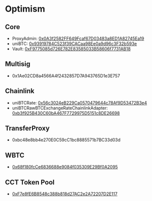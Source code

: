 # Optimism

## Core

- ProxyAdmin: [0x0A3f2582FF649Fcaf67D03483a8ED1A82745Ea19](https://optimistic.etherscan.io/address/0x0A3f2582FF649Fcaf67D03483a8ED1A82745Ea19)
- uniBTC: [0x93919784C523f39CACaa98Ee0a9d96c3F32b593e](https://optimistic.etherscan.io/address/0x93919784C523f39CACaa98Ee0a9d96c3F32b593e)
- Vault: [0xF9775085d726E782E83585033B58606f7731AB18](https://optimistic.etherscan.io/address/0xF9775085d726E782E83585033B58606f7731AB18)

## Multisig

- 0x1Ae02CD8a4566A4f2432857D7A943765D1e3E757

## Chainlink

- uniBTCRate: [0x56c3024eB229Ca0570479644c78Af9D53472B3e4](https://optimistic.etherscan.io/address/0x56c3024eB229Ca0570479644c78Af9D53472B3e4)
- uniBTCRawBTCExchangeRateChainlinkAdapter: [0xb3f925B430C60bA467F7729975D5151c8DE26698](https://optimistic.etherscan.io/address/0xb3f925B430C60bA467F7729975D5151c8DE26698)

## TransferProxy

- 0xbc48e8bb4e270E0C59cC1bc8885571b7BC33d03d

## WBTC

- [0x68f180fcCe6836688e9084f035309E29Bf0A2095](https://optimistic.etherscan.io/address/0x68f180fcCe6836688e9084f035309E29Bf0A2095)

## CCT Token Pool

- [0xF7e8fE6B8548c388b818d27AC2e2A72207D2E117](https://optimistic.etherscan.io/address/0xF7e8fE6B8548c388b818d27AC2e2A72207D2E117)
